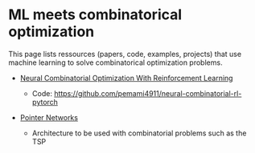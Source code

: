 # ML meets combinatorical optimization
This page lists ressources (papers, code, examples, projects) that use machine learning to solve combinatorical optimization problems.


* [Neural Combinatorial Optimization With Reinforcement Learning](https://arxiv.org/pdf/1611.09940.pdf) 
  * Code: https://github.com/pemami4911/neural-combinatorial-rl-pytorch

* [Pointer Networks](https://papers.nips.cc/paper/5866-pointer-networks)
  * Architecture to be used with combinatorial problems such as the TSP
